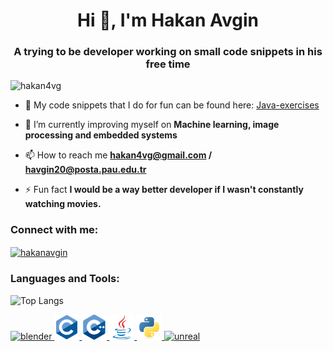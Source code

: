 <h1 align="center">Hi 👋, I'm Hakan Avgin</h1>
<h3 align="center">A trying to be developer working on small code snippets in his free time</h3>

<p align="left"> <img src="https://komarev.com/ghpvc/?username=hakan4vg&label=Profile%20views&color=0e75b6&style=flat" alt="hakan4vg" /> </p>

- 🔭 My code snippets that I do for fun can be found here: [Java-exercises](https://github.com/hakan4vg/Java-exercises)

- 🌱 I’m currently improving myself on **Machine learning, image processing and embedded systems**

- 📫 How to reach me **hakan4vg@gmail.com / havgin20@posta.pau.edu.tr**

- ⚡ Fun fact **I would be a way better developer if I wasn't constantly watching movies.**

<h3 align="left">Connect with me:</h3>
<p align="left">
<a href="https://linkedin.com/in/hakanavgin" target="blank"><img align="center" src="https://raw.githubusercontent.com/rahuldkjain/github-profile-readme-generator/master/src/images/icons/Social/linked-in-alt.svg" alt="hakanavgin" height="30" width="40" /></a>
</p>




<h3 align="left">Languages and Tools:</h3>


![Top Langs](https://github-readme-stats.vercel.app/api/top-langs/?username=hakan4vg&layout=compact)

<p align="left"> <a href="https://www.blender.org/" target="_blank" rel="noreferrer"> <img src="https://download.blender.org/branding/community/blender_community_badge_white.svg" alt="blender" width="40" height="40"/> </a> <a href="https://www.cprogramming.com/" target="_blank" rel="noreferrer"> <img src="https://raw.githubusercontent.com/devicons/devicon/master/icons/c/c-original.svg" alt="c" width="40" height="40"/> </a> <a href="https://www.w3schools.com/cpp/" target="_blank" rel="noreferrer"> <img src="https://raw.githubusercontent.com/devicons/devicon/master/icons/cplusplus/cplusplus-original.svg" alt="cplusplus" width="40" height="40"/> </a> <a href="https://www.java.com" target="_blank" rel="noreferrer"> <img src="https://raw.githubusercontent.com/devicons/devicon/master/icons/java/java-original.svg" alt="java" width="40" height="40"/> </a> <a href="https://www.python.org" target="_blank" rel="noreferrer"> <img src="https://raw.githubusercontent.com/devicons/devicon/master/icons/python/python-original.svg" alt="python" width="40" height="40"/> </a> <a href="https://unrealengine.com/" target="_blank" rel="noreferrer"> <img src="https://raw.githubusercontent.com/kenangundogan/fontisto/036b7eca71aab1bef8e6a0518f7329f13ed62f6b/icons/svg/brand/unreal-engine.svg" alt="unreal" width="40" height="40"/> </a> </p>
